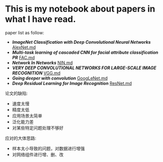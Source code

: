 # This is my notebook about papers in what I have read.
paper list as follow:
* **_ImageNet Classification with Deep Convolutional Neural Networks_** [AlexNet.md](https://github.com/xuyouze/MyNotes/blob/master/AlexNet.md)
* **_Multi-task learning of cascaded CNN for facial attribute classification PR_**  [FAC.md](https://github.com/xuyouze/MyNotes/blob/master/FAC.md)
* **_Network In Networks_**  [NIN.md](https://github.com/xuyouze/MyNotes/blob/master/NIN.md)
* **_VERY DEEP CONVOLUTIONAL NETWORKS FOR LARGE-SCALE IMAGE RECOGNITION_**  [VGG.md](https://github.com/xuyouze/MyNotes/blob/master/VGG.md)
* **_Going deeper with convolution_** [GoogLeNet.md](https://github.com/xuyouze/MyNotes/blob/master/GoogLeNet.md)
* **_Deep Residual Learning for Image Recognition_** [ResNet.md](./ResNet.md)

论文的缺陷:
  * 速度太慢
  *  精度太低
  *  应用场景太简单
  *  泛化能力差
  *  对某些特定问题处理不够好

应对的大体思路:
  * 样本太小导致的问题，对数据进行增强
  *  对网络组件进行增、删、改
